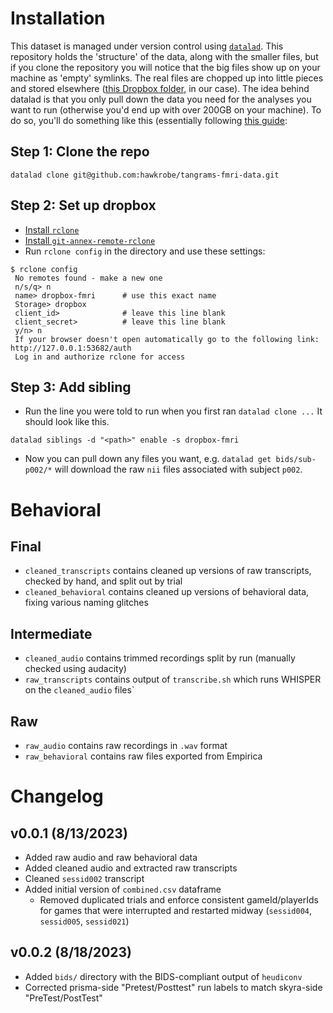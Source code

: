 # Installation

This dataset is managed under version control using [`datalad`](https://www.datalad.org/). This repository holds the 'structure' of the data, along with the smaller files, but if you clone the repository you will notice that the big files show up on your machine as 'empty' symlinks. The real files are chopped up into little pieces and stored elsewhere ([this Dropbox folder](https://www.dropbox.com/sh/wh1k1z70hq0w45m/AAD_F2sb2VsK5JC4lColvYAIa?dl=0), in our case). The idea behind datalad is that you only pull down the data you need for the analyses you want to run (otherwise you'd end up with over 200GB on your machine). To do so, you'll do something like this (essentially following [this guide](https://handbook.datalad.org/en/latest/basics/101-139-dropbox.html#from-the-perspective-of-whom-you-share-your-dataset-with):

## Step 1: Clone the repo
```
datalad clone git@github.com:hawkrobe/tangrams-fmri-data.git
```

## Step 2: Set up dropbox

* [Install `rclone`](https://rclone.org/install)
* [Install `git-annex-remote-rclone`](https://github.com/git-annex-remote-rclone/git-annex-remote-rclone)
* Run `rclone config` in the directory and use these settings:

```
$ rclone config
 No remotes found - make a new one
 n/s/q> n
 name> dropbox-fmri      # use this exact name
 Storage> dropbox
 client_id>              # leave this line blank
 client_secret>          # leave this line blank
 y/n> n
 If your browser doesn't open automatically go to the following link: http://127.0.0.1:53682/auth
 Log in and authorize rclone for access
```

## Step 3: Add sibling

* Run the line you were told to run when you first ran `datalad clone ...` It should look like this.

```
datalad siblings -d "<path>" enable -s dropbox-fmri
```

* Now you can pull down any files you want, e.g. `datalad get bids/sub-p002/*` will download the raw `nii` files associated with subject `p002`. 

# Behavioral

## Final
* `cleaned_transcripts` contains cleaned up versions of raw transcripts, checked by hand, and split out by trial
* `cleaned_behavioral` contains cleaned up versions of behavioral data, fixing various naming glitches

## Intermediate
* `cleaned_audio` contains trimmed recordings split by run (manually checked using audacity)
* `raw_transcripts` contains output of `transcribe.sh` which runs WHISPER on the `cleaned_audio` files`

## Raw
* `raw_audio` contains raw recordings in `.wav` format
* `raw_behavioral` contains raw files exported from Empirica

# Changelog

## v0.0.1 (8/13/2023)

* Added raw audio and raw behavioral data
* Added cleaned audio and extracted raw transcripts
* Cleaned `sessid002` transcript
* Added initial version of `combined.csv` dataframe
  - Removed duplicated trials and enforce consistent gameId/playerIds for games
    that were interrupted and restarted midway (`sessid004`, `sessid005`,
    `sessid021`)

## v0.0.2 (8/18/2023)

* Added `bids/` directory with the BIDS-compliant output of `heudiconv`
* Corrected prisma-side "Pretest/Posttest" run labels to match skyra-side "PreTest/PostTest"
